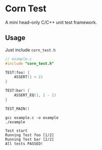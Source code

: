 # Corn Test

A mini head-only C/C++ unit test framework. 

## Usage

Just include `corn_test.h`

```c
// example.c
#include "corn_test.h"

TEST(foo) {
    ASSERT(1 < 2)
}

TEST(bar) { 
    ASSERT_EQ(1, 2 - 1)
}

TEST_MAIN()
```

```shell
gcc example.c -o example
./example
```

```
Test start
Running Test foo [1/2]
Running Test bar [2/2]
All tests PASSED!
```